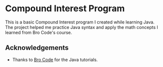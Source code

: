 # Compound Interest Program

This is a basic Compound Interest program I created while learning Java.  
The project helped me practice Java syntax and apply the math concepts I learned from Bro Code's course.

## Acknowledgements

- Thanks to [Bro Code](https://www.youtube.com/@BroCode](https://www.youtube.com/@BroCodez)) for the Java tutorials.
